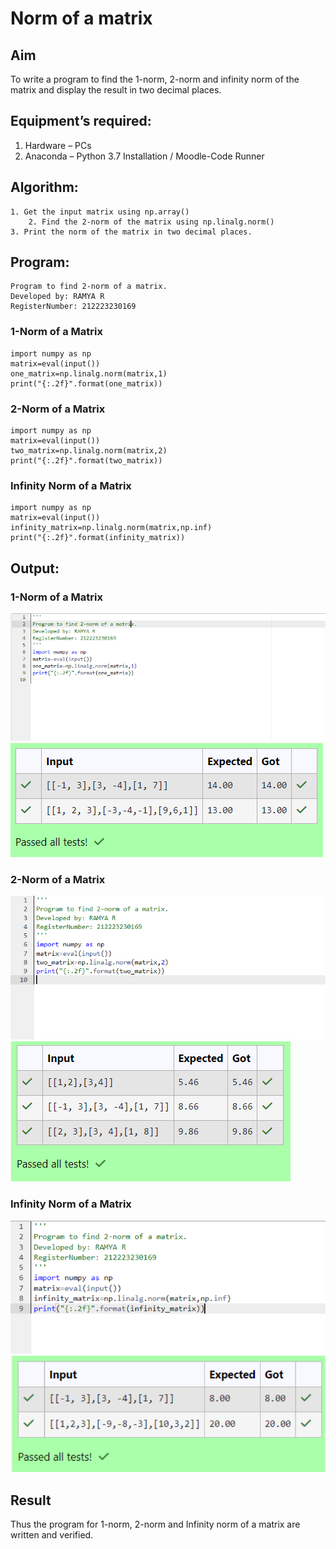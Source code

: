 # Norm of a matrix
## Aim
To write a program to find the 1-norm, 2-norm and infinity norm of the matrix and display the result in two decimal places.
## Equipment’s required:
1.	Hardware – PCs
2.	Anaconda – Python 3.7 Installation / Moodle-Code Runner
## Algorithm:
	1. Get the input matrix using np.array()   
        2. Find the 2-norm of the matrix using np.linalg.norm()
	3. Print the norm of the matrix in two decimal places.
## Program:
```
Program to find 2-norm of a matrix.
Developed by: RAMYA R
RegisterNumber: 212223230169
```
### 1-Norm of a Matrix

```
import numpy as np
matrix=eval(input())
one_matrix=np.linalg.norm(matrix,1)
print("{:.2f}".format(one_matrix))
```

### 2-Norm of a Matrix

```
import numpy as np
matrix=eval(input())
two_matrix=np.linalg.norm(matrix,2)
print("{:.2f}".format(two_matrix))
```

### Infinity Norm of a Matrix

```
import numpy as np
matrix=eval(input())
infinity_matrix=np.linalg.norm(matrix,np.inf)
print("{:.2f}".format(infinity_matrix))
```

## Output:

### 1-Norm of a Matrix
![alt text](<7 a in.png>)
![alt text](<7 a ot.png>)

### 2-Norm of a Matrix
![alt text](<7 b in.png>)
![alt text](<7 b ot.png>)

### Infinity Norm of a Matrix
![alt text](<Screenshot 2024-05-08 191447.png>)
![alt text](<Screenshot 2024-05-08 191501.png>)

## Result
Thus the program for 1-norm, 2-norm and Infinity norm of a matrix are written and verified.
